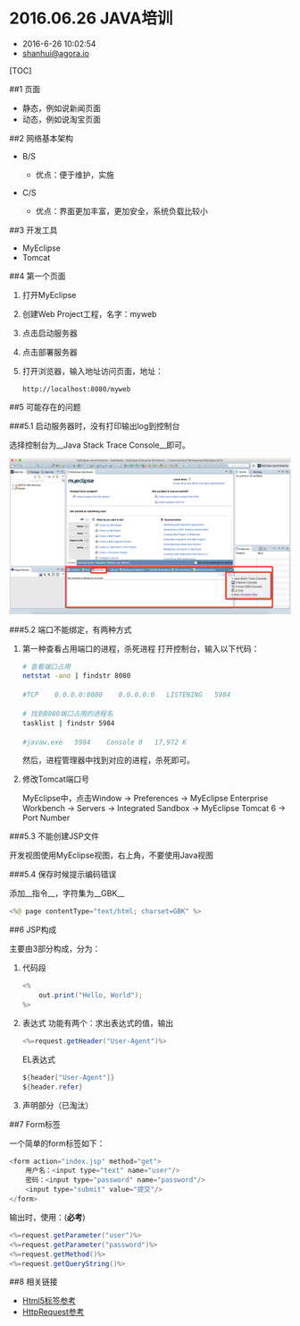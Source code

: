 # 2016.06.26 JAVA培训

* 2016-6-26 10:02:54
* <shanhui@agora.io>

[TOC]

##1 页面

* 静态，例如说新闻页面
* 动态，例如说淘宝页面

##2 网络基本架构

* B/S

    * 优点：便于维护，实施

* C/S

    * 优点：界面更加丰富，更加安全，系统负载比较小

##3 开发工具

* MyEclipse
* Tomcat

##4 第一个页面

1. 打开MyEclipse
2. 创建Web Project工程，名字：myweb
3. 点击启动服务器
4. 点击部署服务器
5. 打开浏览器，输入地址访问页面，地址：

    ```
    http://localhost:8080/myweb
    ```

##5 可能存在的问题

###5.1 启动服务器时，没有打印输出log到控制台

选择控制台为__Java Stack Trace Console__即可。

![](20160626培训_0.png)

###5.2 端口不能绑定，有两种方式

1. 第一种查看占用端口的进程，杀死进程
    打开控制台，输入以下代码：

    ``` sh
    # 查看端口占用
    netstat -ano | findstr 8080
    
    #TCP    0.0.0.0:8080    0.0.0.0:0   LISTENING   5984
    
    # 找到8080端口占用的进程名
    tasklist | findstr 5984
    
    #javaw.exe   5984    Console 0   17,972 K
    ```
    
    然后，进程管理器中找到对应的进程，杀死即可。
    
2. 修改Tomcat端口号

    MyEclipse中，点击Window -> Preferences -> MyEclipse Enterprise Workbench -> Servers -> Integrated Sandbox -> MyEclipse Tomcat 6 -> Port Number
        
###5.3 不能创建JSP文件 

开发视图使用MyEclipse视图，右上角，不要使用Java视图

###5.4 保存时候提示编码错误

添加__指令__，字符集为__GBK__

``` java
<%@ page contentType="text/html; charset=GBK" %>
```
        
##6 JSP构成

主要由3部分构成，分为：

1. 代码段

    ``` java
    <%
        out.print("Hello, World");
    %>
    ```
    
2. 表达式
    功能有两个：求出表达式的值，输出
    
    ``` java
    <%=request.getHeader("User-Agent")%>
    ```
    
    EL表达式
    
    ``` java
    ${header["User-Agent"]}
    ${header.refer}
    ```
    
3. 声明部分（已淘汰）

##7 Form标签

一个简单的form标签如下：

``` java
<form action="index.jsp" method="get">
    用户名：<input type="text" name="user"/>
    密码：<input type="password" name="password"/>
    <input type="submit" value="提交"/>
</form>
```

输出时，使用：(__必考__)

``` java
<%=request.getParameter("user")%>
<%=request.getParameter("password")%>
<%=request.getMethod()%>
<%=request.getQueryString()%>
```


##8 相关链接

* [Html5标签参考](http://www.w3school.com.cn/tags/index.asp)
* [HttpRequest参考](https://www.w3.org/Protocols/rfc2616/rfc2616-sec5.html)
